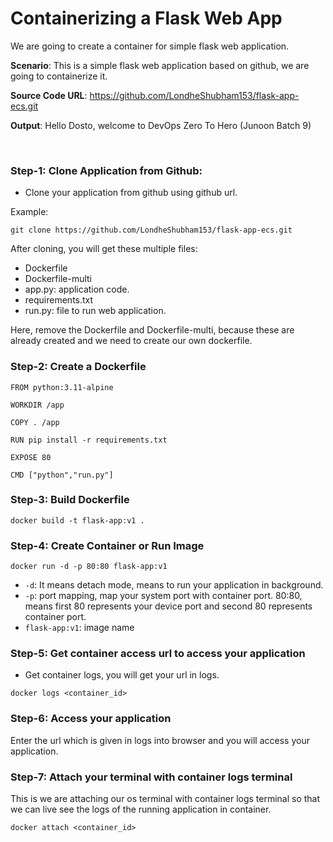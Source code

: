 # Containerizing a Flask Web App

We are going to create a container for simple flask web application.

**Scenario**: This is a simple flask web application based on github, we are going to containerize it.

**Source Code URL**: https://github.com/LondheShubham153/flask-app-ecs.git

**Output**: Hello Dosto, welcome to DevOps Zero To Hero (Junoon Batch 9)

<br>

### Step-1: Clone Application from Github:

- Clone your application from github using github url.

Example:
```
git clone https://github.com/LondheShubham153/flask-app-ecs.git
```

After cloning, you will get these multiple files:
- Dockerfile
- Dockerfile-multi
- app.py: application code.
- requirements.txt
- run.py: file to run web application.

Here, remove the Dockerfile and Dockerfile-multi, because these are already created and we need to create our own dockerfile.

### Step-2: Create a Dockerfile

```
FROM python:3.11-alpine

WORKDIR /app

COPY . /app

RUN pip install -r requirements.txt

EXPOSE 80

CMD ["python","run.py"]
```

### Step-3: Build Dockerfile

```
docker build -t flask-app:v1 .
```

### Step-4: Create Container or Run Image

```
docker run -d -p 80:80 flask-app:v1
```

- ```-d```: It means detach mode, means to run your application in background.
- ```-p```: port mapping, map your system port with container port. 80:80, means first 80 represents your device port and second 80 represents container port.
- ```flask-app:v1```: image name

### Step-5: Get container access url to access your application

- Get container logs, you will get your url in logs.
```
docker logs <container_id>
```

### Step-6: Access your application

Enter the url which is given in logs into browser and you will access your application.

### Step-7: Attach your terminal with container logs terminal

This is we are attaching our os terminal with container logs terminal so that we can live see the logs of the running application in container.

```
docker attach <container_id>
```
